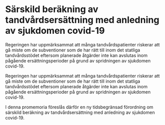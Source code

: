 # Särskild beräkning av tandvårdsersättning med anledning av sjukdomen covid-19

Regeringen har uppmärksammat att många tandvårdspatienter riskerar att gå miste om de subventioner som de har rätt till inom det statliga tandvårdsstödet eftersom planerade åtgärder inte kan avslutas inom pågående ersättningsperioder på grund av spridningen av sjukdomen covid-19.

Regeringen har uppmärksammat att många tandvårdspatienter riskerar att gå miste om de subventioner som de har rätt till inom det statliga tandvårdsstödet eftersom planerade åtgärder inte kan avslutas inom pågående ersättningsperioder på grund av spridningen av sjukdomen covid-19.

I denna promemoria föreslås därför en ny tidsbegränsad förordning om särskild beräkning av tandvårdsersättning med anledning av sjukdomen covid-19.
